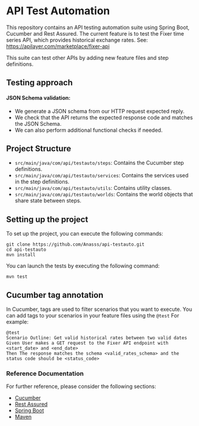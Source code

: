 # API Test Automation

This repository contains an API testing automation suite using Spring Boot, Cucumber and Rest Assured.
The current feature is to test the Fixer time series API, which provides historical exchange rates.
See: https://apilayer.com/marketplace/fixer-api

This suite can test other APIs by adding new feature files and step definitions.

## Testing approach

#### JSON Schema validation: 
- We generate a JSON schema from our HTTP request expected reply.
- We check that the API returns the expected response code and matches the JSON Schema.
- We can also perform additional functional checks if needed.

## Project Structure

- `src/main/java/com/api/testauto/steps`: Contains the Cucumber step definitions.
- `src/main/java/com/api/testauto/services`: Contains the services used in the step definitions.
- `src/main/java/com/api/testauto/utils`: Contains utility classes.
- `src/main/java/com/api/testauto/worlds`: Contains the world objects that share state between steps.

## Setting up the project

To set up the project, you can execute the following commands:

```shell
git clone https://github.com/Anasss/api-testauto.git
cd api-testauto
mvn install
```

You can launch the tests by executing the following command:
```shell
mvn test
```

## Cucumber tag annotation
In Cucumber, tags are used to filter scenarios that you want to execute. You can add tags to your scenarios in your feature files using the `@test` For example:

```gherkin
@test
Scenario Outline: Get valid historical rates between two valid dates
Given User makes a GET request to the Fixer API endpoint with <start_date> and <end_date>
Then The response matches the schema <valid_rates_schema> and the status code should be <status_code>
```

### Reference Documentation
For further reference, please consider the following sections:

* [Cucumber](https://cucumber.io/docs)
* [Rest Assured](https://rest-assured.io/)
* [Spring Boot](https://docs.spring.io/spring-boot/docs/2.5.4/reference/htmlsingle/)
* [Maven](https://maven.apache.org/guides/index.html)
